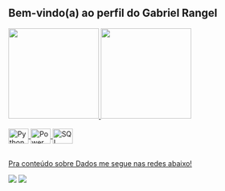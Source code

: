 ## Bem-vindo(a) ao perfil do Gabriel Rangel

<div>
   <a href="https://github.com/GabrielRangel101">
   <img height="180em" src="https://github-readme-stats.vercel.app/api?username=GabrielRangel101&show_icons=true&theme=tokyonight&include_all_commits=true&count_private=true"/>
   <img height="180em" src="https://github-readme-stats.vercel.app/api/top-langs/?username=bsbrodrigo&layout=compact&langs_count=6&theme=tokyonight"/>
</div>

<div style="display: inline_block"><br>
  <img align="center" alt="Python" height="30" width="40" src="https://img.icons8.com/?size=100&id=13441&format=png&color=000000">
  <img align="center" alt="Power BI" height="30" width="40" src="https://img.icons8.com/?size=100&id=qYfwpsRXEcpc&format=png&color=000000">
  <img align="center" alt="SQL" height="30" width="40" src="https://img.icons8.com/?size=100&id=QSjnrUKYMnxO&format=png&color=000000">
</div>
 
<br>
 
Pra conteúdo sobre Dados me segue nas redes abaixo!
<div> 
  <a href="https://www.instagram.com/gabrielrangel.analytics/" target="_blank"><img src="https://img.shields.io/badge/-Instagram-%23E4405F?style=for-the-badge&logo=instagram&logoColor=white" target="_blank"></a>
  <a href="https://www.linkedin.com/in/gabriel-r-lima-a954ba26a/" target="_blank"><img src="https://img.shields.io/badge/-LinkedIn-%230077B5?style=for-the-badge&logo=linkedin&logoColor=white" target="_blank"></a>
</div>
